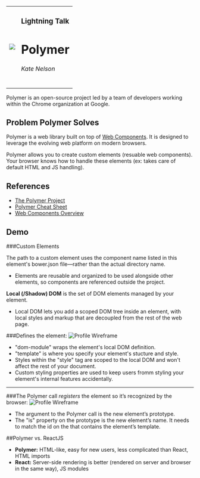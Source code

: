 <table>
	<tr>
		<td><img src="https://ga-shop-production-herokuapp-com.global.ssl.fastly.net/assets/images/apple-touch-icon_2-2s3.png">
		</td>
		<td>
		<h3>Lightning Talk</h3>
		<h1>Polymer</h1>
		<h6>Kate Nelson</h6>
		</td>
	</tr>
</table>

Polymer is an open-source project led by a team of developers working within the Chrome organization at Google.


## Problem Polymer Solves

Polymer is a web library built on top of [Web Components](https://developer.mozilla.org/en-US/docs/Web/Web_Components). It is designed to leverage the evolving web platform on modern browsers. 

Polymer allows you to create custom elements (resuable web components). Your browser knows how to handle these elements (ex: takes care of default HTML and JS handling).


## References
+ [The Polymer Project](https://www.polymer-project.org/) 
+ [Polymer Cheat Sheet](https://www.cheatography.com/jonathanberi/cheat-sheets/polymer-js/) 
+ [Web Components Overview](https://blogs.windows.com/msedgedev/2015/07/14/bringing-componentization-to-the-web-an-overview-of-web-components/)



## Demo
###Custom Elements  

The path to a custom element uses the component name listed in this element's bower.json file—rather than the actual directory name. 

+ Elements are reusable and organized to be used alongside other elements, so components are referenced outside the project. 

**Local (/Shadow) DOM** is the set of DOM elements managed by your element.

+ Local DOM lets you add a scoped DOM tree inside an element, with local styles and markup that are decoupled from the rest of the web page.

###Defines the element:
![Profile Wireframe](https://s31.postimg.org/le9ifiuzf/Screen_Shot_2016_07_13_at_8_49_03_AM.png)

+ "dom-module" wraps the element's local DOM definition.
+ "template" is where you specify your element's stucture and style.
+ Styles within the "style" tag are scoped to the local DOM and won't affect the rest of your document.
+ Custom styling properties are used to keep users fromm styling your element's internal features accidentally.

---

###The Polymer call *registers* the element so it’s recognized by the browser:
![Profile Wireframe](https://s31.postimg.org/8onnlge0b/Screen_Shot_2016_07_13_at_8_56_58_AM.png)



+ The argument to the Polymer call is the new element’s prototype.
+ The "is" property on the prototype is the new element’s name. It needs to match the id on the <dom-module> that contains the element’s template.



##Polymer vs. ReactJS
+ **Polymer:** HTML-like, easy for new users, less complicated than React, HTML imports
+ **React:** Server-side rendering is better (rendered on server and browser in the same way), JS modules




